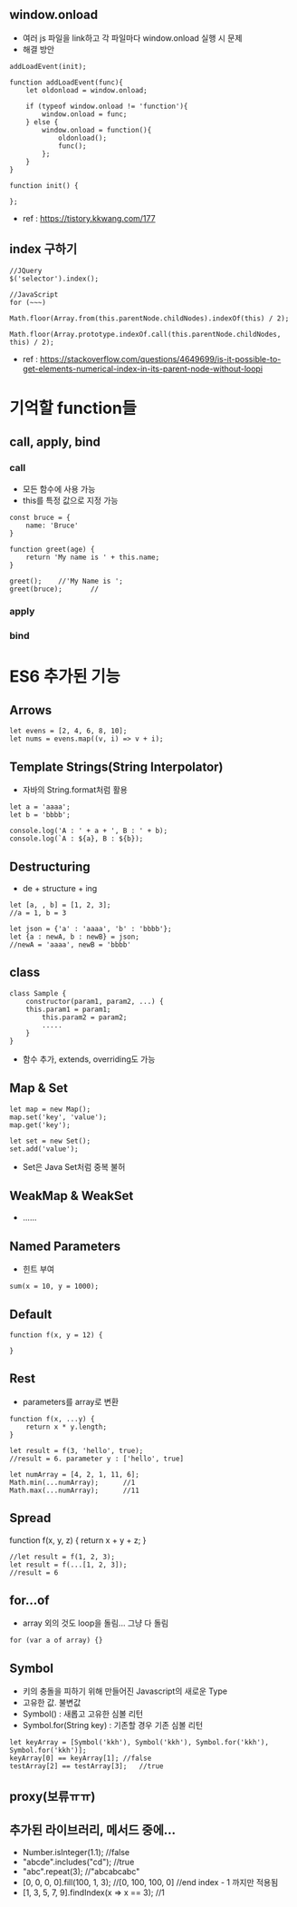 ## window.onload
* 여러 js 파일을 link하고 각 파일마다 window.onload 실행 시 문제
* 해결 방안
```
addLoadEvent(init);

function addLoadEvent(func){
    let oldonload = window.onload;
    
    if (typeof window.onload != 'function'){
        window.onload = func;
    } else {
		window.onload = function(){
			oldonload();
            func();
        };
    }
}

function init() {
	
};
```
* ref : https://tistory.kkwang.com/177

## index 구하기
```
//JQuery
$('selector').index();

//JavaScript
for (~~~)

Math.floor(Array.from(this.parentNode.childNodes).indexOf(this) / 2);

Math.floor(Array.prototype.indexOf.call(this.parentNode.childNodes, this) / 2);
```

* ref : https://stackoverflow.com/questions/4649699/is-it-possible-to-get-elements-numerical-index-in-its-parent-node-without-loopi

# 기억할 function들
## call, apply, bind
### call
* 모든 함수에 사용 가능
* this를 특정 값으로 지정 가능
```
const bruce = {
	name: 'Bruce'
}

function greet(age) {
	return 'My name is ' + this.name;
}

greet();	//'My Name is ';
greet(bruce);		//
```

### apply

### bind

# ES6 추가된 기능
## Arrows
```
let evens = [2, 4, 6, 8, 10];
let nums = evens.map((v, i) => v + i);
```

## Template Strings(String Interpolator)
* 자바의 String.format처럼 활용
```
let a = 'aaaa';
let b = 'bbbb';
	
console.log('A : ' + a + ', B : ' + b);
console.log(`A : ${a}, B : ${b});
```
## Destructuring
* de + structure + ing
```
let [a, , b] = [1, 2, 3];
//a = 1, b = 3

let json = {'a' : 'aaaa', 'b' : 'bbbb'};
let {a : newA, b : newB} = json;
//newA = 'aaaa', newB = 'bbbb'
```

## class

```
class Sample {
	constructor(param1, param2, ...) {
	this.param1 = param1;
		this.param2 = param2;
		.....
	}
}
```

* 함수 추가, extends, overriding도 가능

## Map & Set
```
let map = new Map();
map.set('key', 'value');
map.get('key');

let set = new Set();
set.add('value');
```

* Set은 Java Set처럼 중복 불허

## WeakMap & WeakSet
* ......

## Named Parameters
* 힌트 부여
```
sum(x = 10, y = 1000);
```

## Default
```
function f(x, y = 12) {
	
}
```

## Rest
* parameters를 array로 변환
```
function f(x, ...y) {
	return x * y.length;
}

let result = f(3, 'hello', true);
//result = 6. parameter y : ['hello', true]

let numArray = [4, 2, 1, 11, 6];
Math.min(...numArray);		//1
Math.max(...numArray);		//11
```

## Spread
function f(x, y, z) {
	return x + y + z;
}

```
//let result = f(1, 2, 3);
let result = f(...[1, 2, 3]);
//result = 6
```

## for...of
* array 외의 것도 loop을 돌림... 그냥 다 돌림
```
for (var a of array) {}
```

## Symbol
* 키의 충돌을 피하기 위해 만들어진 Javascript의 새로운 Type
* 고유한 값. 불변값
* Symbol() : 새롭고 고유한 심볼 리턴
* Symbol.for(String key) : 기존할 경우 기존 심볼 리턴
```
let keyArray = [Symbol('kkh'), Symbol('kkh'), Symbol.for('kkh'), Symbol.for('kkh')];
keyArray[0] == keyArray[1];	//false
testArray[2] == testArray[3];	//true
```
## proxy(보류ㅠㅠ)

## 추가된 라이브러리, 메서드 중에...
* Number.isInteger(1.1);	//false
* "abcde".includes("cd");	//true
* "abc".repeat(3);	//"abcabcabc"
* [0, 0, 0, 0].fill(100, 1, 3);		//[0, 100, 100, 0]	//end index - 1 까지만 적용됨
* [1, 3, 5, 7, 9].findIndex(x => x == 3);		//1
